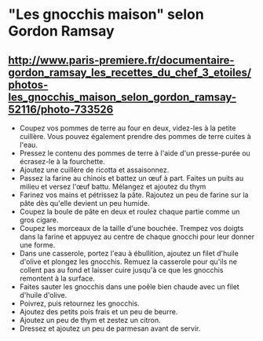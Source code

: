 # "Les gnocchis maison" selon Gordon Ramsay
## http://www.paris-premiere.fr/documentaire-gordon_ramsay_les_recettes_du_chef_3_etoiles/photos-les_gnocchis_maison_selon_gordon_ramsay-52116/photo-733526

* Coupez vos pommes de terre au four en deux, videz-les à la petite cuillère. Vous pouvez également prendre des pommes de terre cuites à l'eau.
* Pressez le contenu des pommes de terre à l'aide d'un presse-purée ou écrasez-le à la fourchette.
* Ajoutez une cuillère de ricotta et assaisonnez.
* Passez la farine au chinois et battez un œuf à part. Faites un puits au milieu et versez l'œuf battu. Mélangez et ajoutez du thym
* Farinez vos mains et pétrissez la pâte. Rajoutez un peu de farine sur la pâte dès qu'elle devient un peu humide.
* Coupez la boule de pâte en deux et roulez chaque partie comme un gros cigare.
* Coupez les morceaux de la taille d'une bouchée. Trempez vos doigts dans la farine et appuyez au centre de chaque gnocchi pour leur donner une forme.
* Dans une casserole, portez l'eau à ébullition, ajoutez un filet d'huile d'olive et plongez les gnocchis. Remuez la casserole pour qu'ils ne collent pas au fond et laisser cuire jusqu'à ce que les gnocchis remontent à la surface.
* Faites sauter les gnocchis dans une poêle bien chaude avec un filet d'huile d'olive.
* Poivrez, puis retournez les gnocchis.
* Ajoutez des petits pois frais et un peu de beurre.
* Ajoutez un peu de thym et zestez un citron.
* Dressez et ajoutez un peu de parmesan avant de servir.


